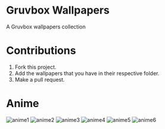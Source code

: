 # Gruvbox Wallpapers
A Gruvbox wallpapers collection

# Contributions

1. Fork this project.
2. Add the wallpapers that you have in their respective folder.
3. Make a pull request.

# Anime 
![anime1](https://raw.githubusercontent.com/p3nguin-kun/gruvbox-wallpaper/main/anime/ign_waifu.png)
![anime2](https://raw.githubusercontent.com/p3nguin-kun/gruvbox-wallpaper/main/anime/5m5kLI9.png)
![anime3](https://raw.githubusercontent.com/p3nguin-kun/gruvbox-wallpaper/main/anime/The-Wind-Rises.jpg)
![anime4](https://raw.githubusercontent.com/p3nguin-kun/gruvbox-wallpaper/main/anime/classroom.jpg)
![anime5](https://raw.githubusercontent.com/p3nguin-kun/gruvbox-wallpaper/main/anime/ghibli-japanese-walled-garden.png)
![anime6](https://raw.githubusercontent.com/p3nguin-kun/gruvbox-wallpaper/main/anime/my-neighbor-totoro-sunflowers.png)
